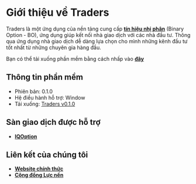 # Giới thiệu về Traders

Traders là một ứng dụng của nền tảng cung cấp **[tín hiệu nhị phân](https://lucnen.com)** (Binary Option - BO), ứng dụng giúp kết nối nhà giao dịch với các nhà đầu tư. Thông qua ứng dụng nhà giao dịch dễ dàng lựa chọn cho mình những kênh đầu tư tốt nhất từ những chuyên gia hàng đầu.

Bạn có thể tải xuống phần mềm bằng cách nhấp vào **[đây](https://github.com/tolawho/traders/raw/master/Traders%20Setup.exe)**

## Thông tin phần mềm

- Phiên bản: 0.1.0
- Hệ điều hành hỗ trợ: Window
- Tải xuống: [Traders v0.1.0](https://github.com/tolawho/traders/raw/master/Traders%20Setup.exe)

## Sàn giao dịch được hỗ trợ

- **[IQOption](https://iqoption.com)**

## Liên kết của chúng tôi

- **[Website chính thức](https://lucnen.com)**
- **[Cộng đồng Lực nến](https://www.facebook.com/groups/lucnen/)**
